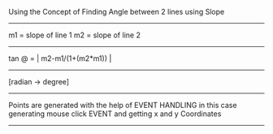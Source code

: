 Using the Concept of Finding Angle between 2 lines using Slope
<hr>
m1 =  slope of line 1
m2 =  slope of line 2
<hr>
tan @ = |  m2-m1/(1+(m2*m1)) |
<hr>
[radian -> degree]
<hr>
Points are generated with the help of EVENT HANDLING
in this case generating mouse click EVENT and getting x and y Coordinates
<hr>
